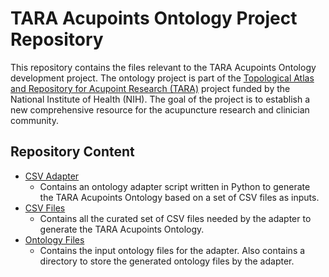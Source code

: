 # TARA Acupoints Ontology Project Repository

This repository contains the files relevant to the TARA Acupoints Ontology development project. The ontology project is part of the [Topological Atlas and Repository for Acupoint Research (TARA)](https://www.acupunctureresearch.org/tara) project funded by the National Institute of Health (NIH). The goal of the project is to establish a new comprehensive resource for the acupuncture research and clinician community.

## Repository Content

* [CSV Adapter](./csv-adapter)
  * Contains an ontology adapter script written in Python to generate the TARA Acupoints Ontology based on a set of CSV files as inputs.
* [CSV Files](./csv-files)
  * Contains all the curated set of CSV files needed by the adapter to generate the TARA Acupoints Ontology.
* [Ontology Files](./ontology-files)
  * Contains the input ontology files for the adapter. Also contains a directory to store the generated ontology files by the adapter.

